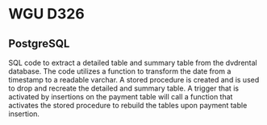 # WGU D326
## PostgreSQL
SQL code to extract a detailed table and summary table from the dvdrental database.
The code utilizes a function to transform the date from a timestamp to a readable varchar.
A stored procedure is created and is used to drop and recreate the detailed and summary table.
A trigger that is activated by insertions on the payment table will call a function that activates the stored procedure to rebuild the tables upon payment table insertion.
